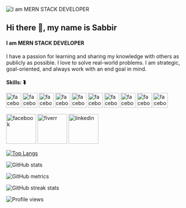 ![I am MERN STACK DEVELOPER](https://i.ibb.co/CnNTV2Z/developer-banner.jpg)
## Hi there 👋, my name is Sabbir 
#### I am MERN STACK DEVELOPER

I have a passion for learning and sharing my knowledge with others as publicly as possible. I love to solve real-world problems. I am strategic, goal-oriented, and always work with an end goal in mind.

#### Skills: ⮯
<img src='https://i.ibb.co/mD4wqgb/js.png' alt='facebook' height='40'> <img src='https://i.ibb.co/MNW75yy/esc.png' alt='facebook' height='40'> <img src='https://i.ibb.co/qnHkmRD/type.png' alt='facebook' height='40'> <img src='https://i.ibb.co/z5gCV1Y/react.png' alt='facebook' height='40'> <img src='https://i.ibb.co/520Fy39/redux.png' alt='facebook' height='40'> <img src='https://i.ibb.co/j43LdKL/tailwind.png' alt='facebook' height='40'> <img src='https://i.ibb.co/1ZQxH5j/boots.png' alt='facebook' height='40'> <img src='https://i.ibb.co/pwbCq1g/node.png' alt='facebook' height='40'> <img src='https://i.ibb.co/DV2BxCw/express.png' alt='facebook' height='40'> <img src='https://i.ibb.co/pxq9cFB/mongo.png' alt='facebook' height='40'>
        


[<img src='https://i.ibb.co/BtbDHY1/facebook.png' alt='facebook' height='80'>](https://www.facebook.com/neamul.sabbir) [<img src='https://i.ibb.co/W3zL3P3/fiverr.png' alt='fiverr' height='80'>](https://www.fiverr.com/sabbir520)  [<img src='https://i.ibb.co/WPQ3DyF/linkedin.png' alt='linkedin' height='80'>](https://www.linkedin.com/in/sabbir-hossain-430420198//)   

[![Top Langs](https://github-readme-stats.vercel.app/api/top-langs/?username=neamulsabbir)](https://github.com/anuraghazra/github-readme-stats)

![GitHub stats](https://github-readme-stats.vercel.app/api?username=neamulsabbir&show_icons=true)  

![GitHub metrics](https://metrics.lecoq.io/neamulsabbir)  

![GitHub streak stats](https://streak-stats.demolab.com/?user=neamulsabbir)  

![Profile views](https://gpvc.arturio.dev/neamulsabbir)  
